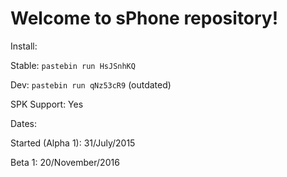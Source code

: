 # Welcome to sPhone repository!

Install:

Stable: `pastebin run HsJSnhKQ`

Dev: `pastebin run qNz53cR9` (outdated)


SPK Support: Yes

Dates:

Started (Alpha 1): 31/July/2015

Beta 1: 20/November/2016
